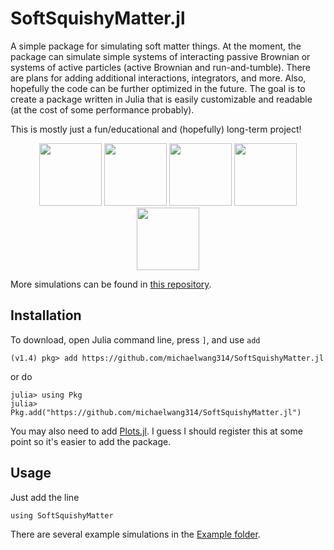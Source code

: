 # SoftSquishyMatter.jl
A simple package for simulating soft matter things.  At the moment, the package can simulate simple systems of interacting passive Brownian or systems of active particles (active Brownian and run-and-tumble).  There are plans for adding additional interactions, integrators, and more.  Also, hopefully the code can be further optimized in the future.  The goal is to create a package written in Julia that is easily customizable and readable (at the cost of some performance probably).

This is mostly just a fun/educational and (hopefully) long-term project!

<p align="center">
  <img src="https://github.com/michaelwang314/simulation-storage/tree/master/Example_gifs/Example_LennardJonesFluid.gif" width="100" height="100">
  <img src="https://github.com/michaelwang314/simulation-storage/tree/master/Example_gifs/Example_TwoTemperature.gif" width="100" height="100">
  <img src="https://github.com/michaelwang314/simulation-storage/tree/master/Example_gifs/Example_PolyDispersed.gif" width="100" height="100">
  <img src="https://github.com/michaelwang314/simulation-storage/tree/master/Example_gifs/Example_RunAndTumble.gif" width="100" height="100">
  <img src="https://github.com/michaelwang314/simulation-storage/tree/master/Example_gifs/Example_RunAndTumbleFunnels.gif" width="100" height="100">
</p>

More simulations can be found in [this repository](https://github.com/michaelwang314/simulation-storage).

## Installation
To download, open Julia command line, press `]`, and use `add`
```
(v1.4) pkg> add https://github.com/michaelwang314/SoftSquishyMatter.jl
```
or do
```
julia> using Pkg
julia> Pkg.add("https://github.com/michaelwang314/SoftSquishyMatter.jl")
```
You may also need to add [Plots.jl](http://docs.juliaplots.org/latest/).  I guess I should register this at some point so it's easier to add the package.

## Usage
Just add the line
```
using SoftSquishyMatter
```
There are several example simulations in the [Example folder](https://github.com/michaelwang314/SoftSquishyMatter.jl/tree/master/Examples).
